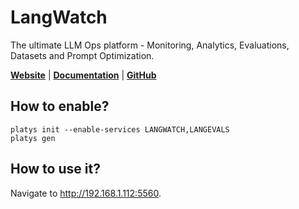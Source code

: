 # LangWatch

The ultimate LLM Ops platform - Monitoring, Analytics, Evaluations, Datasets and Prompt Optimization.

**[Website](https://langwatch.ai/)** | **[Documentation](https://docs.langwatch.ai/introduction)** | **[GitHub](https://github.com/langwatch/langwatch)**

## How to enable?

```
platys init --enable-services LANGWATCH,LANGEVALS
platys gen
```

## How to use it?

Navigate to <http://192.168.1.112:5560>.
